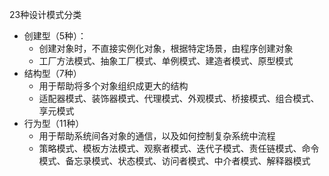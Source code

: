 23种设计模式分类

- 创建型（5种）：
  - 创建对象时，不直接实例化对象，根据特定场景，由程序创建对象
  - 工厂方法模式、抽象工厂模式、单例模式、建造者模式、原型模式
- 结构型（7种）
  - 用于帮助将多个对象组织成更大的结构
  - 适配器模式、装饰器模式、代理模式、外观模式、桥接模式、组合模式、享元模式
- 行为型（11种）
  - 用于帮助系统间各对象的通信，以及如何控制复杂系统中流程
  - 策略模式、模板方法模式、观察者模式、迭代子模式、责任链模式、命令模式、备忘录模式、状态模式、访问者模式、中介者模式、解释器模式
    